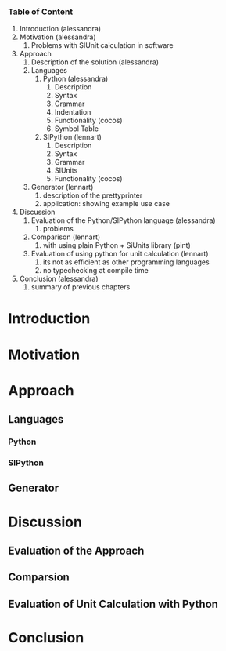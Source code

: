 ### Table of Content
1. Introduction (alessandra)
2. Motivation (alessandra)
    1. Problems with SIUnit calculation in software
3. Approach
    1. Description of the solution (alessandra)
    2. Languages
        1. Python (alessandra)
            1. Description
            2. Syntax
            3. Grammar
            4. Indentation
            5. Functionality (cocos)
            6. Symbol Table
        2. SIPython (lennart)
            1. Description
            2. Syntax
            3. Grammar
            4. SIUnits
            5. Functionality (cocos)
    3. Generator (lennart)
        1. description of the prettyprinter
        2. application: showing example use case
6. Discussion
    1. Evaluation of the Python/SIPython language (alessandra)
        1. problems
    2. Comparison (lennart)
        1. with using plain Python + SiUnits library (pint)
    3. Evaluation of using python for unit calculation (lennart)
        1. its not as efficient as other programming languages
        2. no typechecking at compile time
7. Conclusion (alessandra)
    1. summary of previous chapters

# Introduction

# Motivation

# Approach

## Languages

### Python

### SIPython

## Generator

# Discussion

## Evaluation of the Approach

## Comparsion

## Evaluation of Unit Calculation with Python

# Conclusion
